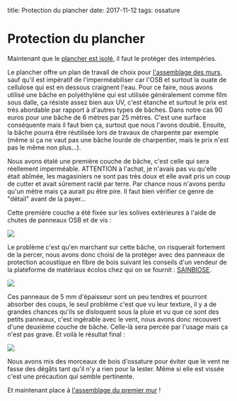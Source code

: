 title: Protection du plancher
date: 2017-11-12
tags: ossature

# Protection du plancher

Maintenant que le [plancher est isolé]({filename}/chalet/plancher_isolation.md), il faut le protéger des intempéries.

Le plancher offre un plan de travail de choix pour [l'assemblage des murs]({filename}/chalet/premier_mur.md), sauf qu'il est impératif de l'imperméabiliser car l'OSB et surtout la ouate de cellulose qui est en dessous craignent l'eau. Pour ce faire, nous avons utilisé une bâche en polyéthylène qui est utilisée généralement comme film sous dalle, ça résiste assez bien aux UV, c'est étanche et surtout le prix est très abordable par rapport à d'autres types de bâches. Dans notre cas 90 euros pour une bâche de 6 mètres par 25 mètres. C'est une surface conséquente mais il faut bien ça, surtout que nous l'avons doublé. Ensuite, la bâche pourra être réutilisée lors de travaux de charpente par exemple (même si ça ne vaut pas une bâche lourde de charpentier, mais le prix n'est pas le même non plus...).

Nous avons étalé une première couche de bâche, c'est celle qui sera réellement imperméable. ATTENTION à l'achat, je n'avais pas vu qu'elle était abîmée, les magasiniers ne sont pas très doux et elle avait pris un coup de cutter et avait sûrement raclé par terre. Par chance nous n'avons perdu qu'un mètre mais ça aurait pu être pire. Il faut bien vérifier ce genre de "détail" avant de la payer...

Cette première couche a été fixée sur les solives extérieures à l'aide de chutes de panneaux OSB et de vis :

<img src="images/chalet/plancher/vissage_bache.jpg"/>

Le problème c'est qu'en marchant sur cette bâche, on risquerait fortement de la percer, nous avons donc choisi de la protéger avec des panneaux de protection acoustique en fibre de bois suivant les conseils d'un vendeur de la plateforme de matériaux écolos chez qui on se fournit : [SAINBIOSE](http://www.sainbiose.com/).

<img src="images/chalet/plancher/protection_bache.jpg"/>

Ces panneaux de 5&nbsp;mm d'épaisseur sont un peu tendres et pourront absorber des coups, le seul problème c'est que vu leur texture, il y a de grandes chances qu'ils se disloquent sous la pluie et vu que ce sont des petits panneaux, c'est ingérable avec le vent, nous avons donc recouvert d'une deuxième couche de bâche. Celle-là sera percée par l'usage mais ça n'est pas grave. Et voilà le résultat final :

<img src="images/chalet/plancher/bache_etanche.jpg"/>

Nous avons mis des morceaux de bois d'ossature pour éviter que le vent ne fasse des dégâts tant qu'il n'y a rien pour la lester. Même si elle est vissée c'est une précaution qui semble pertinente.

Et maintenant place à [l'assemblage du premier mur]({filename}/chalet/premier_mur.md) !
